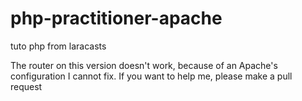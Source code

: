 # php-practitioner-apache
tuto php from laracasts

The router on this version doesn't work, because of an Apache's configuration I cannot fix. 
If you want to help me, please make a pull request
